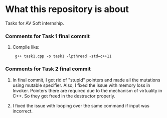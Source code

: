 # What this repository is about
Tasks for AV Soft internship.


### Comments for Task 1 final commit
1) Compile like:

        g++ task1.cpp -o task1 -lpthread -std=c++11

### Comments for Task 2 final commit
1) In final commit, I got rid of "stupid" pointers and made all the mutations using mutable specifier.
Also, I fixed the issue with memory loss in Invoker. Pointers there are required due to the mechanism of virtuality in C++. So they got freed in the destructor properly.

2) I fixed the issue with looping over the same command if input was incorrect.
